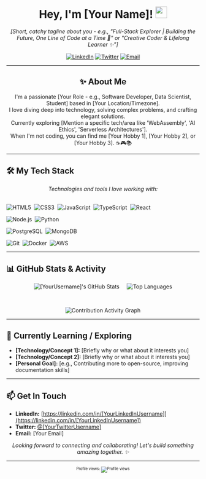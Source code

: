 <!--
Hey there! 👋 Thanks for checking out the source for my README.
This profile aims for a clean, modern, glassmorphism-inspired look.
Feel free to get inspired!

** Glassmorphism Tips for Best Look **
1. Consider adding a slightly blurred, abstract background image as your GitHub profile banner if possible.
2. Keep the text concise and readable.
3. Customize the theme colors in the GitHub Stats links below to match your preference!
-->

<div align="center">

  <!-- Optional: Add a cool banner image here. Maybe something abstract/gradient? -->
  <!-- <img src="[URL_TO_YOUR_BANNER_IMAGE]" alt="Banner" width="100%"/> -->

  <h1>Hey, I'm [Your Name]! <img src="https://media.giphy.com/media/hvRJCLFzcasrR4ia7z/giphy.gif" width="30px"/></h1>
  <p>
    <i>[Short, catchy tagline about you - e.g., "Full-Stack Explorer | Building the Future, One Line of Code at a Time 🚀" or "Creative Coder & Lifelong Learner ✨"]</i>
  </p>

  <!-- Social Icons -->
  <p>
    <a href="https://linkedin.com/in/[YourLinkedInUsername]" target="_blank"><img alt="LinkedIn" src="https://img.shields.io/badge/LinkedIn-%230077B5.svg?style=for-the-badge&logo=linkedin&logoColor=white"></a>
    <a href="https://twitter.com/[YourTwitterUsername]" target="_blank"><img alt="Twitter" src="https://img.shields.io/badge/Twitter-%231DA1F2.svg?style=for-the-badge&logo=Twitter&logoColor=white"></a>
    <a href="mailto:[Your Email]" target="_blank"><img alt="Email" src="https://img.shields.io/badge/Email-D14836?style=for-the-badge&logo=gmail&logoColor=white"></a>
    <!-- Add other social links like portfolio, blog, etc. -->
    <!-- <a href="[Your Portfolio Link]" target="_blank"><img alt="Portfolio" src="https://img.shields.io/badge/Portfolio-%23000000.svg?style=for-the-badge&logo=firefox&logoColor=#FF7139"></a> -->
  </p>

</div>

---

<div align="center">

  ## ✨ About Me

  <p>
    I'm a passionate [Your Role - e.g., Software Developer, Data Scientist, Student] based in [Your Location/Timezone]. <br/>
    I love diving deep into technology, solving complex problems, and crafting elegant solutions. <br/>
    Currently exploring [Mention a specific tech/area like 'WebAssembly', 'AI Ethics', 'Serverless Architectures'].<br/>
    When I'm not coding, you can find me [Your Hobby 1], [Your Hobby 2], or [Your Hobby 3]. ☕️🎮📚
  </p>

</div>

---

## 🛠️ My Tech Stack

<p align="center">
  <i>Technologies and tools I love working with:</i>
  <br/><br/>

  <!-- Add/Remove skills below! -->
  <!-- Reference for icons: https://devicon.dev/ or https://simpleicons.org/ -->

  <!-- Frontend -->
  <img src="https://img.shields.io/badge/html5-%23E34F26.svg?style=for-the-badge&logo=html5&logoColor=white" alt="HTML5"/> 
  <img src="https://img.shields.io/badge/css3-%231572B6.svg?style=for-the-badge&logo=css3&logoColor=white" alt="CSS3"/> 
  <img src="https://img.shields.io/badge/javascript-%23323330.svg?style=for-the-badge&logo=javascript&logoColor=%23F7DF1E" alt="JavaScript"/> 
  <img src="https://img.shields.io/badge/typescript-%23007ACC.svg?style=for-the-badge&logo=typescript&logoColor=white" alt="TypeScript"/> 
  <img src="https://img.shields.io/badge/react-%2320232a.svg?style=for-the-badge&logo=react&logoColor=%2361DAFB" alt="React"/> 
  <!-- <img src="https://img.shields.io/badge/angular-%23DD0031.svg?style=for-the-badge&logo=angular&logoColor=white" alt="Angular"/>  -->
  <!-- <img src="https://img.shields.io/badge/vue.js-%2335495e.svg?style=for-the-badge&logo=vuedotjs&logoColor=%234FC08D" alt="Vue.js"/>  -->

  <!-- Backend -->
  <img src="https://img.shields.io/badge/node.js-6DA55F?style=for-the-badge&logo=node.js&logoColor=white" alt="Node.js"/> 
  <img src="https://img.shields.io/badge/python-3670A0?style=for-the-badge&logo=python&logoColor=ffdd54" alt="Python"/> 
  <!-- <img src="https://img.shields.io/badge/java-%23ED8B00.svg?style=for-the-badge&logo=java&logoColor=white" alt="Java"/>  -->
  <!-- <img src="https://img.shields.io/badge/Go-00ADD8?style=for-the-badge&logo=go&logoColor=white" alt="Go"/>  -->

  <!-- Database -->
  <img src="https://img.shields.io/badge/postgres-%23316192.svg?style=for-the-badge&logo=postgresql&logoColor=white" alt="PostgreSQL"/> 
  <img src="https://img.shields.io/badge/MongoDB-%234ea94b.svg?style=for-the-badge&logo=mongodb&logoColor=white" alt="MongoDB"/> 

  <!-- Tools & Others -->
  <img src="https://img.shields.io/badge/git-%23F05033.svg?style=for-the-badge&logo=git&logoColor=white" alt="Git"/> 
  <img src="https://img.shields.io/badge/docker-%230db7ed.svg?style=for-the-badge&logo=docker&logoColor=white" alt="Docker"/> 
  <img src="https://img.shields.io/badge/AWS-%23FF9900.svg?style=for-the-badge&logo=amazon-aws&logoColor=white" alt="AWS"/> 
  <!-- <img src="https://img.shields.io/badge/Figma-%23F24E1E.svg?style=for-the-badge&logo=figma&logoColor=white" alt="Figma"/>  -->
</p>

---

## 📊 GitHub Stats & Activity

<div align="center">

<!--
Glassmorphism Theme Suggestion:
bg_color=00000000 (transparent)
border_color=ffffff4d (white with transparency) or another subtle light color
title_color=EF4444 (a vibrant color like Tailwind Red 500)
icon_color=3B82F6 (a vibrant color like Tailwind Blue 500)
text_color=D1D5DB (a light grey like Tailwind Gray 300)
-->

<p align="center">
  <img src="https://github-readme-stats.vercel.app/api?username=[YourUsername]&show_icons=true&theme=transparent&border_color=ffffff4d&title_color=EF4444&icon_color=3B82F6&text_color=D1D5DB&hide_border=true&count_private=true&include_all_commits=true" alt="[YourUsername]'s GitHub Stats" />
     
  <img src="https://github-readme-stats.vercel.app/api/top-langs/?username=[YourUsername]&layout=compact&theme=transparent&border_color=ffffff4d&title_color=EF4444&text_color=D1D5DB&hide_border=true" alt="Top Languages" />
</p>

<br/>

<!-- Contribution Graph -->
<!-- Option 1: Standard GitHub Graph (Shows automatically if in YourUsername/YourUsername repo) -->
<!-- Just leave this section blank if you are using the standard graph -->

<!-- Option 2: Using github-readme-activity-graph (more customizable) -->
<!-- Choose a theme (e.g., react, github-compact) and colors -->
<p align="center">
  <img src="https://github-readme-activity-graph.vercel.app/graph?username=[YourUsername]&theme=react-dark&bg_color=00000000&color=D1D5DB&line=3B82F6&point=EF4444&area=true&hide_border=true&hide_title=false" alt="Contribution Activity Graph" />
</p>

<!-- Option 3: GitHub Contributions Snake -->
<!-- <p align="center">
  <img src="https://raw.githubusercontent.com/[YourUsername]/[YourUsername]/output/github-contribution-grid-snake.svg" alt="GitHub Contributions Snake" />
</p> -->

</div>

---

## 🌱 Currently Learning / Exploring

*   **[Technology/Concept 1]:** [Briefly why or what about it interests you]
*   **[Technology/Concept 2]:** [Briefly why or what about it interests you]
*   **[Personal Goal]:** [e.g., Contributing more to open-source, improving documentation skills]

---

## 📫 Get In Touch

*   **LinkedIn:** [https://linkedin.com/in/[YourLinkedInUsername]](https://linkedin.com/in/[YourLinkedInUsername])
*   **Twitter:** [@[YourTwitterUsername]](https://twitter.com/[YourTwitterUsername])
*   **Email:** [Your Email]

<p align="center">
  <i>Looking forward to connecting and collaborating! Let's build something amazing together. ✨</i>
</p>

---

<!-- Optional: Add a GitHub Profile Trophy section -->
<!-- <p align="center"> <a href="https://github.com/ryo-ma/github-profile-trophy"><img src="https://github-profile-trophy.vercel.app/?username=[YourUsername]&theme=radical&margin-w=15&margin-h=15&no-frame=true" alt="[YourUsername]'s Trophies" /></a> </p> -->

<!-- Optional: Fun Fact -->
<!-- <p align="center">⚡ Fun fact: [Insert a fun fact about you or something interesting]</p> -->

<div align="center">
  <sub><sup>Profile views: <img src="https://komarev.com/ghpvc/?username=[YourUsername]&color=blueviolet&style=flat-square" alt="Profile views" /></sup></sub>
</div>
